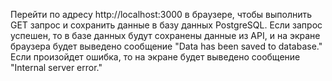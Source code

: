 Перейти по адресу http://localhost:3000 в браузере, чтобы выполнить GET запрос и сохранить данные в базу данных PostgreSQL. Если запрос успешен, то в базе данных будут сохранены данные из API, и на экране браузера будет выведено сообщение "Data has been saved to database." Если произойдет ошибка, то на экране будет выведено сообщение "Internal server error."